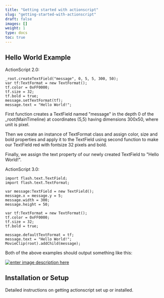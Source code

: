 ```yaml
---
title: "Getting started with actionscript"
slug: "getting-started-with-actionscript"
draft: false
images: []
weight: 1
type: docs
toc: true
---
```


## Hello World Example
ActionScript 2.0:

    _root.createTextField("message", 0, 5, 5, 300, 50);
    var tf:TextFormat = new TextFormat(); 
    tf.color = 0xFF0000;
    tf.size = 32;
    tf.bold = true;
    message.setTextFormat(tf);
    message.text = "Hello World!"; 

First function creates a TextField named "message" in the depth 0 of the _root(MainTimeline) at coordinates (5,5) having dimensions 300x50, where unit is pixel.

Then we create an instance of TextFormat class and assign color, size and bold properties and apply it to the TextField using second function to make our TextField red with fontsize 32 pixels and bold.

Finally, we assign the text property of our newly created TextField to "Hello World!".

ActionScript 3.0:

    import flash.text.TextField;
    import flash.text.TextFormat;

    var message:TextField = new TextField();
    message.x = message.y = 5;
    message.width = 300;
    message.height = 50;

    var tf:TextFormat = new TextFormat(); 
    tf.color = 0xFF0000;
    tf.size = 32;
    tf.bold = true;

    message.defaultTextFormat = tf;
    message.text = "Hello World!";
    MovieClip(root).addChild(message);

Both of the above examples should output something like this:

[![enter image description here][1]][1]


  [1]: https://i.stack.imgur.com/HyzSs.png

## Installation or Setup
Detailed instructions on getting actionscript set up or installed.

